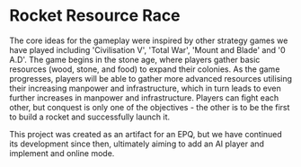 # Rocket Resource Race
The core ideas for the gameplay were inspired by other strategy games we have played including 'Civilisation V', 'Total War', 'Mount and Blade' and '0 A.D'. The game begins in the stone age, where players gather basic resources (wood, stone, and food) to expand their colonies. As the game progresses, players will be able to gather more advanced resources utilising their increasing manpower and infrastructure, which in turn leads to even further increases in manpower and infrastructure. Players can fight each other, but conquest is only one of the objectives - the other is to be the first to build a rocket and successfully launch it.

This project was created as an artifact for an EPQ, but we have continued its development since then, ultimately aiming to add an AI player and implement and online mode.

